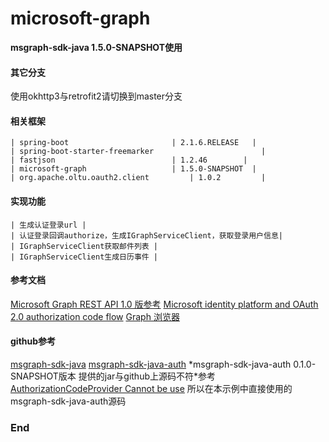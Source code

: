 # microsoft-graph

**msgraph-sdk-java 1.5.0-SNAPSHOT使用**

#### 其它分支
使用okhttp3与retrofit2请切换到master分支

#### 相关框架
    | spring-boot  						| 2.1.6.RELEASE   |
    | spring-boot-starter-freemarker 						|
    | fastjson 							| 1.2.46  		|
    | microsoft-graph  					| 1.5.0-SNAPSHOT  |
    | org.apache.oltu.oauth2.client		    | 1.0.2   		|

#### 实现功能
    | 生成认证登录url |
    | 认证登录回调authorize，生成IGraphServiceClient，获取登录用户信息|
    | IGraphServiceClient获取邮件列表 |
    | IGraphServiceClient生成日历事件 |

#### 参考文档
[Microsoft Graph REST API 1.0 版参考](https://docs.microsoft.com/zh-cn/graph/api/overview?toc=.%2Fref%2Ftoc.json&view=graph-rest-1.0)
[Microsoft identity platform and OAuth 2.0 authorization code flow](https://docs.microsoft.com/en-us/azure/active-directory/develop/v2-oauth2-auth-code-flow)
[Graph 浏览器](https://developer.microsoft.com/zh-cn/graph/graph-explorer#)

#### github参考
[msgraph-sdk-java](https://github.com/microsoftgraph/msgraph-sdk-java)
[msgraph-sdk-java-auth](https://github.com/microsoftgraph/msgraph-sdk-java-auth)
\*msgraph-sdk-java-auth 0.1.0-SNAPSHOT版本  提供的jar与github上源码不符\*参考[AuthorizationCodeProvider Cannot be use](https://github.com/microsoftgraph/msgraph-sdk-java-auth/issues/15) 所以在本示例中直接使用的msgraph-sdk-java-auth源码

### End